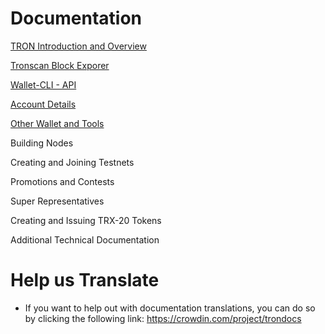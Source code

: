 # Documentation

[TRON Introduction and Overview](https://github.com/Pythagoras51213/Documentation/blob/master/English_Documentation/TRON_Introduction)


[Tronscan Block Exporer](https://github.com/Pythagoras51213/Documentation/tree/master/English_Documentation/TRON_Blockchain_Explorer)

[Wallet-CLI - API](https://github.com/Pythagoras51213/Documentation/tree/master/English_Documentation/Wallet%20CLI)

[Account Details](https://github.com/Pythagoras51213/Documentation/tree/master/English_Documentation/Account%20Info)

[Other Wallet and Tools](https://github.com/Pythagoras51213/Documentation/tree/master/English_Documentation/Other%20Wallets%20and%20Tools)

Building Nodes

Creating and Joining Testnets

Promotions and Contests

Super Representatives

Creating and Issuing TRX-20 Tokens

Additional Technical Documentation

# Help us Translate

+ If you want to help out with documentation translations, you can do so by clicking the following link: https://crowdin.com/project/trondocs
